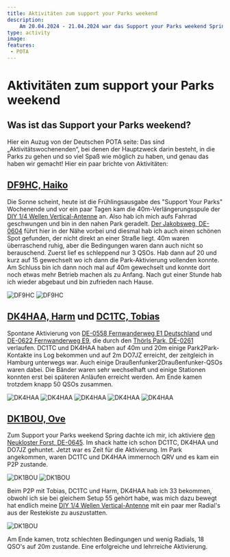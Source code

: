 ```yaml
---
title: Aktivitäten zum support your Parks weekend
description: 
    Am 20.04.2024 - 21.04.2024 war das Support your Parks weekend Spring. Das haben die Draussenfunker gemacht:
type: activity
image: 
features:
 - POTA
---
```

# Aktivitäten zum support your Parks weekend

## Was ist das Support your Parks weekend?

Hier ein Auzug von der Deutschen POTA seite: Das sind „Aktivitätswochenenden“, bei denen der Hauptzweck darin besteht, in die Parks zu gehen und so viel Spaß wie möglich zu haben, und genau das haben wir gemacht! Hier ein paar brichte von Aktivitäten:

## [DF9HC, Haiko](https://www.qrz.com/db/DF9HC)

Die Sonne scheint, heute ist die Frühlingsausgabe des "Support Your Parks" Wochenende und vor ein paar Tagen kam die 40m-Verlängerungsspule der [DIY 1/4 Wellen Vertical-Antenne](/diy/teleskop-viertelwellen-vertical.html) an. Also hab ich mich aufs Fahrrad geschwungen und bin in den nahen Park geradelt. [Der Jakobsweg, DE-0604](https://pota.app/#/park/DE-0604) führt hier in der Nähe vorbei und diesmal hab ich auch einen schönen Spot gefunden, der nicht direkt an einer Straße liegt. 40m waren überraschend ruhig, aber die Bedingungen waren dann auch nicht so berauschend. Zuerst lief es schleppend nur 3 QSOs. Hab dann auf 20 und kurz auf 15 gewechselt wo ich dann die Park-Aktivierung vollenden konnte. Am Schluss bin ich dann noch mal auf 40m gewechselt und konnte dort noch etwas mehr Betrieb machen als zu Anfang. Nach gut einer Stunde hab ich wieder abgebaut und bin zufrieden nach Hause.

![DF9HC](/aktivitaeten/DE-0604-2024-04-04/DF9HC_1.jpg)
![DF9HC](/aktivitaeten/DE-0604-2024-04-04/DF9HC_2.jpg)

## [DK4HAA, Harm](https://www.qrz.com/db/DK4HAA) und [DC1TC, Tobias](https://www.qrz.com/db/DC1TC)

Spontane Aktivierung von [DE-0558 Fernwanderweg E1 Deutschland](https://pota.app/#/park/DE-0558) und [DE-0622 Fernwanderweg E9](https://pota.app/#/park/DE-0622), die durch den [Thörls Park, DE-0261](https://pota.app/#/park/DE-0261) verlaufen. DC1TC und DK4HAA haben auf 40m und 20m einige Park2Park-Kontakte ins Log bekommen und auf 2m DO7JZ erreicht, der zeitgleich in Hamburg unterwegs war. Auch einige Draußenfunker2Draußenfunker-QSOs waren dabei. Die Bänder waren sehr wechselhaft und einige Stationen konnten erst bei späteren Anläufen erreicht werden. Am Ende kamen trotzdem knapp 50 QSOs zusammen.

![DK4HAA](/aktivitaeten/DE-0604-2024-04-04/DK4HAA_1.jpg)
![DK4HAA](/aktivitaeten/DE-0604-2024-04-04/DK4HAA_2.jpg)
![DK4HAA](/aktivitaeten/DE-0604-2024-04-04/DK4HAA_3.jpg)
![DK4HAA](/aktivitaeten/DE-0604-2024-04-04/DK4HAA_4.jpg)
![DK4HAA](/aktivitaeten/DE-0604-2024-04-04/DK4HAA_5.jpg)

## [DK1BOU, Ove](https://www.qrz.com/db/DK1BOU)

Zum Support your Parks weekend Spring dachte ich mir, ich aktiviere [den Neukloster Forst, DE-0645](https://pota.app/#/park/DE-0645). Im shack hatte ich schon DC1TC, DK4HAA und DO7JZ gehuntet. Jetzt war es Zeit für die Aktivierung. Im Park angekommen, waren DC1TC und DK4HAA immernoch QRV und es kam ein P2P zustande.

![DK1BOU](/aktivitaeten/DE-0604-2024-04-04/DK1BOU_1.jpg)
![DK1BOU](/aktivitaeten/DE-0604-2024-04-04/DK1BOU_2.jpg)

Beim P2P mit Tobias, DC1TC und Harm, DK4HAA hab ich 33 bekommen, obwohl ich sie bei gleichem Setup 55 gehört habe, was mich dazu bewegt hat endlich meine [DIY 1/4 Wellen Vertical-Antenne](/diy/teleskop-viertelwellen-vertical.html) mit ein paar mer Radial's aus der Restekiste zu auszustatten.

![DK1BOU](/aktivitaeten/DE-0604-2024-04-04/DK1BOU_3.jpg)

Am Ende kamen, trotz schlechten Bedingungen und wenig Radials, 18 QSO's auf 20m zustande. Eine erfolgreiche und lehrreiche Aktivierung.
